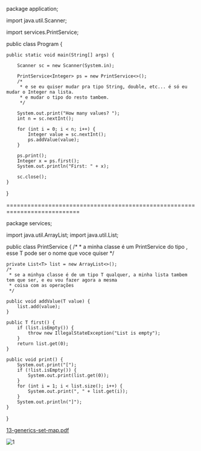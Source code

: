 package application;

import java.util.Scanner;

import services.PrintService;

public class Program {

	public static void main(String[] args) {

		Scanner sc = new Scanner(System.in);

		PrintService<Integer> ps = new PrintService<>();
		/*
		 * e se eu quiser mudar pra tipo String, double, etc... é só eu mudar o Integer na lista.
		 * e mudar o tipo do resto tambem.
		 */
		
		System.out.print("How many values? ");
		int n = sc.nextInt();
		
		for (int i = 0; i < n; i++) {
			Integer value = sc.nextInt();
			ps.addValue(value);
		}

		ps.print();
		Integer x = ps.first();
		System.out.println("First: " + x);
		
		sc.close();
	}
}

===========================================================================

package services;

import java.util.ArrayList;
import java.util.List;

public class PrintService<T> {
	/*
	 * a minha classe é um PrintService do tipo <T>, esse T pode ser o nome que voce quiser
	 */

	private List<T> list = new ArrayList<>();
	/*
	 * se a minhya classe é de um tipo T qualquer, a minha lista tambem tem que ser, e eu vou fazer agora a mesma 
	 * coisa com as operações 
	 */

	public void addValue(T value) {
		list.add(value);
	}

	public T first() {
		if (list.isEmpty()) {
			throw new IllegalStateException("List is empty");
		}
		return list.get(0);
	}

	public void print() {
		System.out.print("[");
		if (!list.isEmpty()) {
			System.out.print(list.get(0));
		}
		for (int i = 1; i < list.size(); i++) {
			System.out.print(", " + list.get(i));
		}
		System.out.println("]");
	}
}
							  
[13-generics-set-map.pdf](https://github.com/yarisb/generics/files/8111340/13-generics-set-map.pdf)
							  
![1](https://user-images.githubusercontent.com/61166475/155007183-0ae352ae-61f1-4513-8e35-910d9492293b.png)
